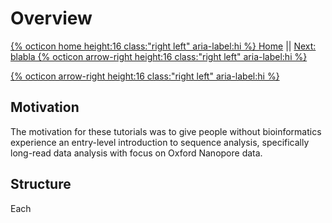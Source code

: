 # Overview 

[{% octicon home height:16 class:"right left" aria-label:hi %} Home](index.md) || [Next: blabla {% octicon arrow-right height:16 class:"right left" aria-label:hi %}](QC.md)


 <span class="octicon octicon-microscope" align="right"></span>

<a href="QC.md" align="right">{% octicon arrow-right height:16 class:"right left" aria-label:hi %}</a>


## Motivation
The motivation for these tutorials was to give people without bioinformatics experience an entry-level introduction to sequence analysis, specifically long-read data analysis with focus on Oxford Nanopore data. 

## Structure
Each


